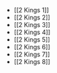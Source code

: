 - [[2 Kings 1]]
- [[2 Kings 2]]
- [[2 Kings 3]]
- [[2 Kings 4]]
- [[2 Kings 5]]
- [[2 Kings 6]]
- [[2 Kings 7]]
- [[2 Kings 8]]